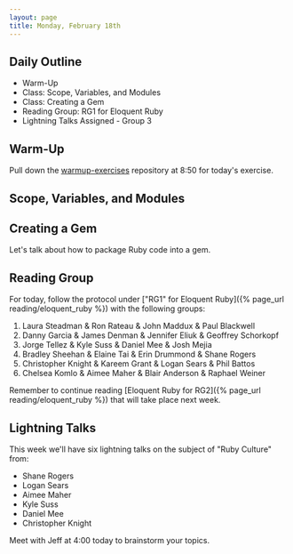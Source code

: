 ```yaml
---
layout: page
title: Monday, February 18th
---
```


## Daily Outline

* Warm-Up
* Class: Scope, Variables, and Modules
* Class: Creating a Gem
* Reading Group: RG1 for Eloquent Ruby
* Lightning Talks Assigned - Group 3

## Warm-Up

Pull down the [warmup-exercises](https://github.com/JumpstartLab/warmup-exercises) repository at 8:50 for today's exercise.

## Scope, Variables, and Modules


## Creating a Gem

Let's talk about how to package Ruby code into a gem.

## Reading Group

For today, follow the protocol under ["RG1" for Eloquent Ruby]({% page_url reading/eloquent_ruby %}) with the following groups:

1. Laura Steadman & Ron Rateau & John Maddux & Paul Blackwell
2. Danny Garcia & James Denman & Jennifer Eliuk & Geoffrey Schorkopf
3. Jorge Tellez & Kyle Suss & Daniel Mee & Josh Mejia
4. Bradley Sheehan & Elaine Tai & Erin Drummond & Shane Rogers
5. Christopher Knight & Kareem Grant & Logan Sears & Phil Battos
6. Chelsea Komlo & Aimee Maher & Blair Anderson & Raphael Weiner

Remember to continue reading [Eloquent Ruby for RG2]({% page_url reading/eloquent_ruby %}) that will take place next week.

## Lightning Talks

This week we'll have six lightning talks on the subject of "Ruby Culture" from:

* Shane Rogers
* Logan Sears
* Aimee Maher
* Kyle Suss
* Daniel Mee
* Christopher Knight

Meet with Jeff at 4:00 today to brainstorm your topics.
